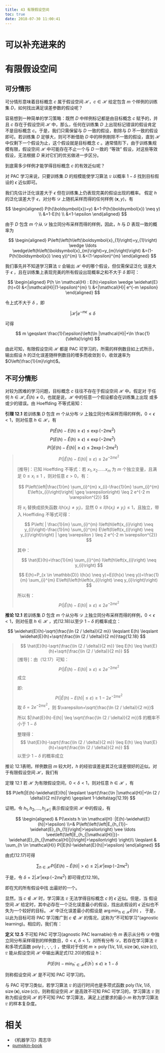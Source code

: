 ```yaml
---
title: 43 有限假设空间
toc: true
date: 2018-07-30 11:00:41
---
```



# 可以补充进来的




# 有限假设空间


## 可分情形

可分情形意味着目标概念 $c$ 属于假设空间 $\mathcal{H}$，$c \in \mathcal{H}$ 给定包含 $m$ 个样例的训练集 $D$，如何找出满足误差参数的假设呢？

容易想到一种简单的学习策略：既然 $D$ 中样例标记都是由目标概念 $c$ 赋予的，并且 $c$ 存在于假设空间 $\mathcal{H}$ 中，那么，任何在训练集 $D$ 上出现标记错误的假设肯定不是目标概念 $c$。于是，我们只需保留与 $D$ 一致的假设，剔除与 $D$ 不一致的假设即可。若训练集 $D$ 足够大，则可不断借助 $D$ 中的样例剔除不一致的假设，直到 $\mathcal{H}$ 中仅剩下一个假设为止，这个假设就是目标概念 $c$ 。通常情形下，由于训练集规模有限，假设空间 $\mathcal{H}$ 中可能存在不止一个与 $D$  一致的 “等效” 假设，对这些等效假设，无法根据 $D$ 来对它们的优劣做进一步区分。

到底需多少样例才能学得目标概念 $c$ 的有效近似呢？

对 PAC 学习来说，只要训练集 $D$ 的规模能使学习算法 $\mathfrak{L}$ 以概率 $1-\delta$ 找到目标假设的 $\epsilon$ 近似即可。

我们先估计泛化误差大于 $\epsilon$ 但在训练集上仍表现完美的假设出现的概率。 假定 $h$ 的泛化误差大于 $\epsilon$，对分布 $\mathcal{D}$ 上随机采样而得的任何样例 $(\boldsymbol{x}, y)$，有

$$
\begin{aligned} P(h(\boldsymbol{x})=y) &=1-P(h(\boldsymbol{x}) \neq y) \\ &=1-E(h) \\ &<1-\epsilon \end{aligned}
$$

由于 $D$ 包含 $m$ 个从 $\mathcal{D}$ 独立同分布采样而得的样例，因此，$h$ 与 $D$ 表现一致的概率为

$$
\begin{aligned} P\left(\left(h\left(\boldsymbol{x}_{1}\right)=y_{1}\right) \wedge \ldots \wedge\left(h\left(\boldsymbol{x}_{m}\right)=y_{m}\right)\right) &=(1-P(h(\boldsymbol{x}) \neq y))^{m} \\ &<(1-\epsilon)^{m} \end{aligned}
$$

我们事先并不知道学习算法 $\mathfrak{L}$ 会输出 $\mathcal{H}$ 中的哪个假设，但仅需保证泛化 误差大于 $\epsilon$ ，且在训练集上表现完美的所有假设出现概率之和不大于 $\delta$ 即可：

$$
\begin{aligned} P(h \in \mathcal{H} : E(h)>\epsilon \wedge \widehat{E}(h)=0) &<|\mathcal{H}|(1-\epsilon)^{m} \\ &<|\mathcal{H}| e^{-m \epsilon} \end{aligned}
$$

令上式不大于 $\delta$ ，即

$$
|\mathcal{H}| e^{-m \epsilon} \leqslant \delta
$$

可得

$$
m \geqslant \frac{1}{\epsilon}\left(\ln |\mathcal{H}|+\ln \frac{1}{\delta}\right)
$$

由此可知，有限假设空间 $\mathcal{H}$ 都是 PAC 可学习的，所需的样例数目如上式所示，输出假设 $h$ 的泛化误差随样例数目的増多而收敛到 $0$，收敛速率为 $O\left(\frac{1}{m}\right)$。

## 不可分情形

对较为困难的学习问题，目标概念 $c$ 往往不存在于假设空间 $\mathcal{H}$ 中。假定对 于任何 $h \in \mathcal{H}, \widehat{E}(h) \neq 0$，也就是说，$\mathcal{H}$ 中的任意一个假设都会在训练集上出现 或多或少的错误。由 Hoeffding 不等式易知：

**引理 12.1** 若训练集 $D$ 包含 $m$ 个从分布 $\mathcal{D}$ 上独立同分布采样而得的样例，$0<\epsilon<1$，则对任意 $h \in \mathcal{H}$，有

$$
P(\widehat{E}(h)-E(h) \geqslant \epsilon) \leqslant \exp \left(-2 m \epsilon^{2}\right)\tag{12.15}
$$
$$
P(E(h)-\widehat{E}(h) \geqslant \epsilon) \leqslant \exp \left(-2 m \epsilon^{2}\right)\tag{12.16}
$$
$$
P(|E(h)-\widehat{E}(h)| \geqslant \epsilon) \leqslant 2 \exp \left(-2 m \epsilon^{2}\right)\tag{12.17}
$$


> $$
> P(|\hat{E}(h)-E(h)| \geq \varepsilon) \leq 2 e^{-2 m \varepsilon^{2}}
> $$
>
> [推导]：已知 Hoeffding 不等式：若 $x_{1}, x_{2} \ldots . . . x_{m}$ 为 $m$ 个独立变量，且满足 $0 \leq x_{i} \leq 1$ ，则对任意 $\varepsilon>0$，有：
>
> $$
> P\left(\left|\frac{1}{m} \sum_{i}^{m} x_{i}-\frac{1}{m} \sum_{i}^{m} E\left(x_{i}\right)\right| \geq \varepsilon\right) \leq 2 e^{-2 m \varepsilon^{2}}
> $$
>
> 将 $x_{i}$ 替换成损失函数 $l\left(h\left(x_{i}\right) \neq y_{i}\right)$，显然 $0 \leq l\left(h\left(x_{i}\right) \neq y_{i}\right) \leq 1$，且独立，带入 Hoeffiding 不等式可得：
>
> $$
> P\left( | \frac{1}{m} \sum_{i}^{m} l\left(h\left(x_{i}\right) \neq y_{i}\right)-\frac{1}{m} \sum_{i}^{m} E\left(l\left(x_{i}\right) \neq y_{i}\right)\right) | \geq \varepsilon ) \leq 2 e^{-2 m \varepsilon^{2}}
> $$
>
> 其中：
>
> $$
> \hat{E}(h)=\frac{1}{m} \sum_{i}^{m} l\left(h\left(x_{i}\right) \neq y_{i}\right)
> $$
>
> $$
> E(h)=P_{x \in \mathbb{D}} l(h(x) \neq y)=E(l(h(x) \neq y))=\frac{1}{m} \sum_{i}^{m} E\left(l\left(h\left(x_{i}\right) \neq y_{i}\right)\right)
> $$
>
> 所以有：
> $$
> P(|\hat{E}(h)-E(h)| \geq \varepsilon) \leq 2 e^{-2 m \varepsilon^{2}}
> $$

**推论 12.1** 若训练集 $D$ 包含 $m$ 个从分布 $\mathcal{D}$ 上独立同分布采样而得的样例，$0<\epsilon<1$，则对任意 $h \in \mathcal{H}$ ，式(12.18)以至少 $1-\delta$ 的概率成立：

$$
\widehat{E}(h)-\sqrt{\frac{\ln (2 / \delta)}{2 m}} \leqslant E(h) \leqslant \widehat{E}(h)+\sqrt{\frac{\ln (2 / \delta)}{2 m}}\tag{12.18}
$$

> $$
> \hat{E}(h)-\sqrt{\frac{\ln (2 / \delta)}{2 m}} \leq E(h) \leq \hat{E}(h)+\sqrt{\frac{\ln (2 / \delta)}{2 m}}
> $$
> [推导]：由（12.17）可知：
> $$
> P(|\hat{E}(h)-E(h)| \geq \varepsilon) \leq 2 e^{-2 m \varepsilon^{2}}
> $$
> 成立
>
> 即:
> $$
> P(|\hat{E}(h)-E(h)| \leq \varepsilon) \geq 1-2 e^{-2 m \varepsilon^{2}}
> $$
> 取 $\delta=2 e^{-2 m \varepsilon^{2}}$，则 $\varepsilon=\sqrt{\frac{\ln (2 / \delta)}{2 m}}$
>
> 所以 $|\hat{E}(h)-E(h)| \leq \sqrt{\frac{\ln (2 / \delta)}{2 m}}$ 的概率不小于 $1-\delta$
>
> 整理得：
> $$
> \hat{E}(h)-\sqrt{\frac{\ln (2 / \delta)}{2 m}} \leq E(h) \leq \hat{E}(h)+\sqrt{\frac{\ln (2 / \delta)}{2 m}}
> $$
> 以至少 $1-\delta$ 的概率成立

推论 12.1表明，样例数目 $m$ 较大时，$h$ 的经验误差是其泛化误差很好的近似。对于有限假设空间 $\mathcal{H}$，我们有

定理 12.1 若 $\mathcal{H}$ 为有限假设空间，$0<\delta<1$，则对任意 $h \in \mathcal{H}$ ，有

$$
P\left(|E(h)-\widehat{E}(h)| \leqslant \sqrt{\frac{\ln |\mathcal{H}|+\ln (2 / \delta)}{2 m}}\right) \geqslant 1-\delta\tag{12.19}
$$

证明，令 $h_{1}, h_{2}, \ldots, h_{|\mathcal{H}|}$ 表示假设空间 $\mathcal{H}$ 中的假设，有

$$
\begin{aligned} & P(\exists h \in \mathcal{H} :|E(h)-\widehat{E}(h)|>\epsilon) \\=& P\left(\left(\left|E_{h_{1}}-\widehat{E}_{h_{1}}\right|>\epsilon\right) \vee \ldots \vee\left(\left|E_{h_{|\mathcal{H}|}}-\widehat{E}_{h_{|\mathcal{H}|}}\right|>\epsilon\right) \right)\\ \leqslant & \sum_{h \in \mathcal{H}} P(|E(h)-\widehat{E}(h)|>\epsilon) \end{aligned}
$$

由式(12.17)可得

$$
\sum_{h \in \mathcal{H}} P(|E(h)-\widehat{E}(h)|>\epsilon) \leqslant 2|\mathcal{H}| \exp \left(-2 m \epsilon^{2}\right)
$$

于是，令 $\delta=2|\mathcal{H}| \exp \left(-2 m \epsilon^{2}\right)$ 即可得式(12.19)。

即在宄的所有假设中找 出最好的一个。


显然，当 $c \notin \mathcal{H}$ 时，学习算法 $\mathfrak{L}$ 无法学得目标概念 $c$ 的 $\epsilon$ 近似。但是，当 假设空间 $\mathcal{H}$ 给定时，其中必存在一个泛化误差最小的假设，找出此假设的 $\epsilon$ 近似也不失为一个较好的目标。 $\mathcal{H}$ 中泛化误差最小的假设是 $\arg \min _{h \in \mathcal{H}} E(h)$ ， 于是，以此为目标可将 PAC 学习推广到 $c \notin \mathcal{H}$ 的情况，这称为“不可知学习”(agnostic learning)。相应的，我们有：

**定义 12.5** 不可知 PAC 可学习(agnostic PAC learnable):令 $m$ 表示从分布 $\mathcal{D}$ 中独立同分布采样得到的样例数目，$0<\epsilon$, $\delta<1$，对所有分布 $\mathcal{D}$，若存在学习算法 $\mathfrak{L}$ 和多项式函数 $\operatorname{poly}(\cdot, \cdot, \cdot, \cdot)$ ，使得对于任何 $m \geqslant \operatorname{poly}(1 / \epsilon, 1 / \delta, \operatorname{size}(\boldsymbol{x}), \operatorname{size}(c))$, $\mathfrak{L}$ 能从假设空间 $\mathcal{H}$ 中输出满足式(12.20)的假设 $h$：

$$
P\left(E(h)-\min _{h^{\prime} \in \mathcal{H}} E\left(h^{\prime}\right) \leqslant \epsilon\right) \geqslant 1-\delta\tag{12.20}
$$

则称假设空间 $\mathcal{H}$ 是不可知 PAC 可学习的。

与 PAC 可学习类似，若学习算法 $\mathfrak{L}$ 的运行时间也是多项式函数 $\operatorname{poly}(1 / \epsilon, 1 / \delta, \operatorname{size}(\boldsymbol{x}), \operatorname{size}(c))$，则称假设空间 $\mathcal{H}$ 是高效不可知 PAC 可学习的，学习算法 $\mathfrak{L}$ 则称为假设空间 $\mathcal{H}$ 的不可知 PAC 学习算法，满足上述要求的最小 $m$ 称为学习算法 $\mathfrak{L}$ 的样本复杂度。


# 相关

- 《机器学习》周志华
- [pumpkin-book](https://github.com/datawhalechina/pumpkin-book)

